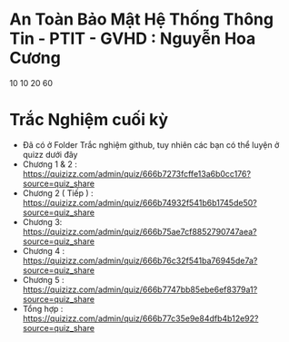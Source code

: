 # An Toàn Bảo Mật Hệ Thống Thông Tin - PTIT - GVHD : Nguyễn Hoa Cương
10 10 20 60 
# Trắc Nghiệm cuối kỳ 
- Đã có ở Folder Trắc nghiệm github, tuy nhiên các bạn có thể luyện ở quizz dưới đây
- Chương 1 & 2 : https://quizizz.com/admin/quiz/666b7273fcffe13a6b0cc176?source=quiz_share
- Chương 2 ( Tiếp ) : https://quizizz.com/admin/quiz/666b74932f541b6b1745de50?source=quiz_share
- Chương 3: https://quizizz.com/admin/quiz/666b75ae7cf8852790747aea?source=quiz_share
- Chương 4 : https://quizizz.com/admin/quiz/666b76c32f541ba76945de7a?source=quiz_share
- Chương 5 : https://quizizz.com/admin/quiz/666b7747bb85ebe6ef8379a1?source=quiz_share
- Tổng hợp : https://quizizz.com/admin/quiz/666b77c35e9e84dfb4b12e92?source=quiz_share
